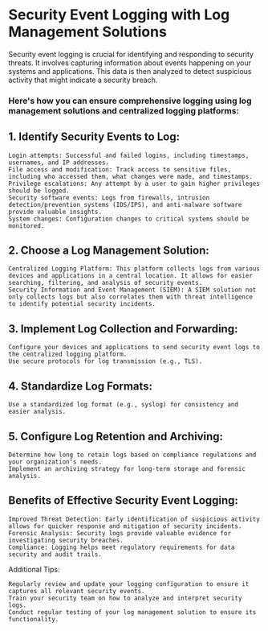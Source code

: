 # Security Event Logging with Log Management Solutions

Security event logging is crucial for identifying and responding to security threats. It involves capturing information about events happening on your systems and applications. This data is then analyzed to detect suspicious activity that might indicate a security breach.

### Here's how you can ensure comprehensive logging using log management solutions and centralized logging platforms:

## 1. Identify Security Events to Log:

    Login attempts: Successful and failed logins, including timestamps, usernames, and IP addresses.
    File access and modification: Track access to sensitive files, including who accessed them, what changes were made, and timestamps.
    Privilege escalations: Any attempt by a user to gain higher privileges should be logged.
    Security software events: Logs from firewalls, intrusion detection/prevention systems (IDS/IPS), and anti-malware software provide valuable insights.
    System changes: Configuration changes to critical systems should be monitored.

## 2. Choose a Log Management Solution:

    Centralized Logging Platform: This platform collects logs from various devices and applications in a central location. It allows for easier searching, filtering, and analysis of security events.
    Security Information and Event Management (SIEM): A SIEM solution not only collects logs but also correlates them with threat intelligence to identify potential security incidents.

## 3. Implement Log Collection and Forwarding:

    Configure your devices and applications to send security event logs to the centralized logging platform.
    Use secure protocols for log transmission (e.g., TLS).

## 4. Standardize Log Formats:

    Use a standardized log format (e.g., syslog) for consistency and easier analysis.

## 5.  Configure Log Retention and Archiving:

    Determine how long to retain logs based on compliance regulations and your organization's needs.
    Implement an archiving strategy for long-term storage and forensic analysis.

## Benefits of Effective Security Event Logging:

    Improved Threat Detection: Early identification of suspicious activity allows for quicker response and mitigation of security incidents.
    Forensic Analysis: Security logs provide valuable evidence for investigating security breaches.
    Compliance: Logging helps meet regulatory requirements for data security and audit trails.

Additional Tips:

    Regularly review and update your logging configuration to ensure it captures all relevant security events.
    Train your security team on how to analyze and interpret security logs.
    Conduct regular testing of your log management solution to ensure its functionality.

